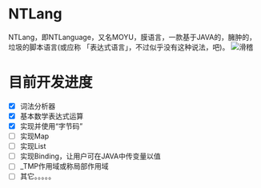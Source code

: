 # NTLang
NTLang，即NTLanguage，又名MOYU，膜语言，一款基于JAVA的，臃肿的，垃圾的脚本语言(或应称 「表达式语言」，不过似乎没有这种说法，吧)。
![滑稽](https://user-images.githubusercontent.com/55693652/102690190-afd04680-423e-11eb-8501-674a3b2aacb5.png)
# 目前开发进度
- [X] 词法分析器
- [X] 基本数学表达式运算
- [X] 实现并使用“字节码”
- [ ] 实现Map
- [ ] 实现List
- [ ] 实现Binding，让用户可在JAVA中传变量以值
- [ ] _TMP作用域或称局部作用域
- [ ] 其它。。。。。
